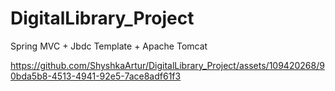 # DigitalLibrary_Project
Spring MVC + Jbdc Template +  Apache Tomcat

https://github.com/ShyshkaArtur/DigitalLibrary_Project/assets/109420268/90bda5b8-4513-4941-92e5-7ace8adf61f3
